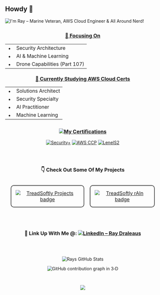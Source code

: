 ## Howdy 🤙

![I'm Ray – Marine Veteran, AWS Cloud Engineer & All Around Nerd!](https://readme-typing-svg.demolab.com/?font=Fira+Code&weight=700&size=25&pause=5500&color=00b304&center=true&vCenter=true&width=1050&height=90&lines=I%27m+Ray+%E2%80%93+Marine+Veteran,+AWS+Cloud+Engineer+%26+All+Around+Nerd!)

##

<div align="center">

<h3 style="text-decoration:underline;">🧐 Focusing On</h3>

<div align="center">

<table align="center" style="margin:0 auto;text-align:left;border-collapse:collapse;">
  <tr><td style="padding:0 .6em;">•</td><td>Security Architecture</td></tr>
  <tr><td style="padding:0 .6em;">•</td><td>AI &amp; Machine Learning</td></tr>
  <tr><td style="padding:0 .6em;">•</td><td>Drone Capabilities (Part 107)</td></tr>
</table>

<h3 style="text-decoration:underline;">📖 Currently Studying AWS Cloud Certs</h3>

<div align="center">

<table align="center" style="margin:0 auto;text-align:left;border-collapse:collapse;">
  <tr><td style="padding:0 .6em;">•</td><td>Solutions Architect</td></tr>
  <tr><td style="padding:0 .6em;">•</td><td>Security Specialty</td></tr>
  <tr><td style="padding:0 .6em;">•</td><td>AI Practitioner</td></tr>
  <tr><td style="padding:0 .6em;">•</td><td>Machine Learning</td></tr>
</table>

</div>

<div align="center">

##

### [![My Certifications](https://svg-banners.vercel.app/api?type=luminance&text1=My%20Certifications&width=125&height=30)](https://github.com/TreadSoftly/Projects)

[![Security+](https://gradgen.boris.sh/badge/Security%2B/Certified?gradient=ff0059,ff0000&style=for-the-badge)](https://www.comptia.org/certifications/security)
[![AWS CCP](https://gradgen.boris.sh/badge/AWS/Cloud%20Practitioner?gradient=ff9900,ff5e00&style=for-the-badge)](https://aws.amazon.com/certification/certified-cloud-practitioner/)
[![LenelS2](https://gradgen.boris.sh/badge/LenelS2/Access%20Control%20NVR?gradient=0072ce,00e0ff&style=for-the-badge)](https://www.lenels2.com/)

##

<br>

<div align="center">

### 👇 Check Out Some Of My Projects

<table style="border-collapse:separate;border-spacing:18px;">
  <tr>
    <td align="center" style="border:2px solid #444;border-radius:10px;padding:14px;">
      <a href="https://github.com/TreadSoftly/Projects">
        <img src="https://readme-typing-svg.demolab.com/?font=Orbitron&weight=700&size=28&pause=800&color=800300&center=true&vCenter=true&width=380&height=45&lines=TreadSoftly%2FProjects;Click+To+Open" alt="TreadSoftly Projects badge">
      </a>
    </td>
    <td align="center" style="border:2px solid #444;border-radius:10px;padding:14px;">
      <a href="https://github.com/TreadSoftly/AWS/tree/main/projects/drone-vision">
        <img src="https://readme-typing-svg.demolab.com/?font=Orbitron&weight=700&size=28&pause=800&color=e67e00&center=true&vCenter=true&width=380&height=45&lines=TreadSoftly%2FrAIn;Check+It+Out" alt="TreadSoftly rAIn badge">
      </a>
    </td>
  </tr>
</table>

</div>

<br>

<div align="center">

### 🔗 Link Up With Me @: [![LinkedIn – Ray Draleaus](https://img.shields.io/badge/LinkedIn-Ray%20Draleaus-0A66C2?style=flat-square&logo=linkedin&logoColor=white)](https://www.linkedin.com/in/raydraleaus/)

<br>

<br>

<div align="center">

![Rays GitHub Stats](https://github-readme-stats.vercel.app/api?username=Dr4gnf1y&show_icons=true&theme=shadow_red)

</div>



<p align="center">
  <picture>
    <source media="(prefers-color-scheme: dark)"  srcset="https://raw.githubusercontent.com/Dr4gnf1y/Dr4gnf1y/output-3d-contrib/night.svg" />
    <source media="(prefers-color-scheme: light)" srcset="https://raw.githubusercontent.com/Dr4gnf1y/Dr4gnf1y/output-3d-contrib/day.svg" />
    <img alt="GitHub contribution graph in 3‑D" src="https://raw.githubusercontent.com/Dr4gnf1y/Dr4gnf1y/output-3d-contrib/day.svg" />
  </picture>
</p>

<br>

![](./profile-3d-contrib/profile-night-rainbow.svg)












